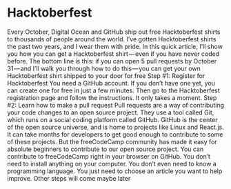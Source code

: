 # Hacktoberfest
Every October, Digital Ocean and GitHub ship out free Hacktoberfest shirts to thousands of people around the world.
I’ve gotten Hacktoberfest shirts the past two years, and I wear them with pride.
In this quick article, I’ll show you how you can get a Hacktoberfest shirt — even if you have never coded before.
The bottom line is this: if you can open 5 pull requests by October 31 — and I’ll walk you through how to do this — you can get your own Hacktoberfest shirt shipped to your door for free
Step #1: Register for Hacktoberfest
You need a GitHub account. If you don’t have one yet, you can create one for free in just a few minutes.
Then go to the Hacktoberfest registration page and follow the instructions. It only takes a moment.
Step #2: Learn how to make a pull request
Pull requests are a way of contributing your code changes to an open source project. They use a tool called Git, which runs on a social coding platform called GitHub.
GitHub is the center of the open source universe, and is home to projects like Linux and React.js.
It can take months for developers to get good enough to contribute to some of these projects. But the freeCodeCamp community has made it easy for absolute beginners to contribute to our open source project.
You can contribute to freeCodeCamp right in your browser on GitHub. You don’t need to install anything on your computer. You don’t even need to know a programming language. You just need to choose an article you want to help improve.
Other steps will come maybe later
